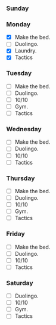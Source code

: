### Sunday


### Monday

- [x] Make the bed.
- [ ] Duolingo.
- [x] Laundry.
- [x] Tactics

### Tuesday

- [ ] Make the bed.
- [ ] Duolingo.
- [ ] 10/10
- [ ] Gym.
- [ ] Tactics

### Wednesday

- [ ] Make the bed.
- [ ] Duolingo.
- [ ] 10/10
- [ ] Tactics

### Thursday

- [ ] Make the bed.
- [ ] Duolingo.
- [ ] 10/10
- [ ] Gym.
- [ ] Tactics

### Friday

- [ ] Make the bed.
- [ ] Duolingo.
- [ ] 10/10
- [ ] Tactics

### Saturday

- [ ] Duolingo.
- [ ] 10/10
- [ ] Gym.
- [ ] Tactics
